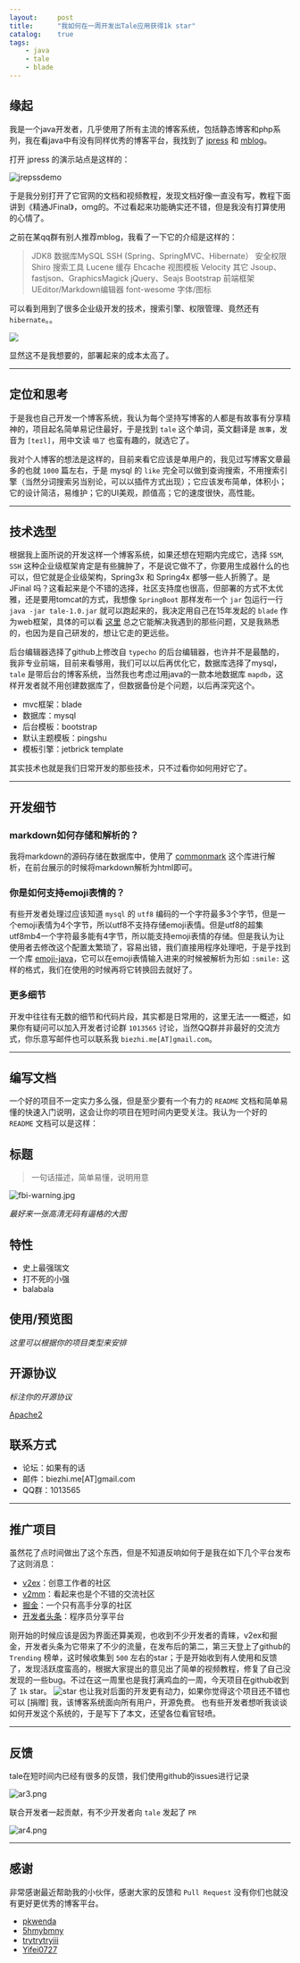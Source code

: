 ```yaml
---
layout:     post
title:      "我如何在一周开发出Tale应用获得1k star"
catalog:    true
tags:
    - java
    - tale
    - blade
---
```


## 缘起

我是一个java开发者，几乎使用了所有主流的博客系统，包括静态博客和php系列，我在看java中有没有同样优秀的博客平台，我找到了 [jpress](https://github.com/JpressProjects/jpress) 和 [mblog](http://git.oschina.net/mtons/mblog)。

<!-- more -->

打开 jpress 的演示站点是这样的：

![jrepssdemo](https://ooo.0o0.ooo/2017/03/02/58b7c5dd7b5b6.png)

于是我分别打开了它官网的文档和视频教程，发现文档好像一直没有写，教程下面讲到《精通JFinal》，omg的。不过看起来功能确实还不错，但是我没有打算使用的心情了。

之前在某qq群有别人推荐mblog，我看了一下它的介绍是这样的：

> JDK8
数据库MySQL
SSH (Spring、SpringMVC、Hibernate）
安全权限 Shiro
搜索工具 Lucene
缓存 Ehcache
视图模板 Velocity
其它 Jsoup、fastjson、GraphicsMagick
jQuery、Seajs
Bootstrap 前端框架
UEditor/Markdown编辑器
font-wesome 字体/图标

可以看到用到了很多企业级开发的技术，搜索引擎、权限管理、竟然还有 `hibernate`。。

![](http://p3.pstatp.com/large/326000223684499a333)

显然这不是我想要的，部署起来的成本太高了。

---

## 定位和思考

于是我也自己开发一个博客系统，我认为每个坚持写博客的人都是有故事有分享精神的，项目起名简单易记住最好，于是找到 `tale` 这个单词，英文翻译是 `故事`，发音为 `[teɪl]`，用中文读 `塌了` 也蛮有趣的，就选它了。

我对个人博客的想法是这样的，目前来看它应该是单用户的，我见过写博客文章最多的也就 `1000` 篇左右，于是 mysql 的 `like` 完全可以做到查询搜索，不用搜索引擎（当然分词搜索另当别论，可以以插件方式出现）；它应该发布简单，体积小；它的设计简洁，易维护；它的UI美观，颜值高；它的速度很快，高性能。

---

## 技术选型

根据我上面所说的开发这样一个博客系统，如果还想在短期内完成它，选择 `SSM`, `SSH` 这种企业级框架肯定是有些臃肿了，不是说它做不了，你要用生成器什么的也可以，但它就是企业级架构，Spring3x 和 Spring4x 都够一些人折腾了。是 JFinal 吗？这看起来是个不错的选择，社区支持度也很高，但部署的方式不太优雅，还是要用tomcat的方式，我想像 `SpringBoot` 那样发布一个 `jar` 包运行一行 `java -jar tale-1.0.jar` 就可以跑起来的，我决定用自己在15年发起的 `blade` 作为web框架，具体的可以看 [这里](https://github.com/biezhi/blade) 总之它能解决我遇到的那些问题，又是我熟悉的，也因为是自己研发的，想让它走的更远些。

后台编辑器选择了github上修改自 `typecho` 的后台编辑器，也许并不是最酷的，我非专业前端，目前来看够用，我们可以以后再优化它，数据库选择了mysql，`tale` 是带后台的博客系统，当然我也考虑过用java的一款本地数据库 `mapdb`，这样开发者就不用创建数据库了，但数据备份是个问题，以后再深究这个。

- mvc框架：blade
- 数据库：mysql
- 后台模板：bootstrap
- 默认主题模板：pingshu
- 模板引擎：jetbrick template

其实技术也就是我们日常开发的那些技术，只不过看你如何用好它了。

---

## 开发细节

### markdown如何存储和解析的？

我将markdown的源码存储在数据库中，使用了 [commonmark](https://github.com/atlassian/commonmark-java) 这个库进行解析，在前台展示的时候将markdown解析为html即可。

### 你是如何支持emoji表情的？

有些开发者处理过应该知道 `mysql` 的 `utf8` 编码的一个字符最多3个字节，但是一个emoji表情为4个字节，所以utf8不支持存储emoji表情。但是utf8的超集utf8mb4一个字符最多能有4字节，所以能支持emoji表情的存储。但是我认为让使用者去修改这个配置太繁琐了，容易出错，我们直接用程序处理吧，于是乎找到一个库 [emoji-java](https://github.com/vdurmont/emoji-java)，它可以在emoji表情输入进来的时候被解析为形如 `:smile:` 这样的格式，我们在使用的时候再将它转换回去就好了。

### 更多细节

开发中往往有无数的细节和代码片段，其实都是日常用的，这里无法一一概述，如果你有疑问可以加入开发者讨论群 `1013565` 讨论，当然QQ群并非最好的交流方式，你乐意写邮件也可以联系我 `biezhi.me[AT]gmail.com`。

---

## 编写文档

一个好的项目不一定实力多么强，但是至少要有一个有力的 `README` 文档和简单易懂的快速入门说明，这会让你的项目在短时间内更受关注。我认为一个好的 `README` 文档可以是这样：

## 标题

> 一句话描述，简单易懂，说明用意

![fbi-warning.jpg](https://ooo.0o0.ooo/2017/03/02/58b7d6fc315f2.jpg)

*最好来一张高清无码有逼格的大图*

## 特性

- 史上最强瑞文
- 打不死的小强
- balabala

## 使用/预览图

*这里可以根据你的项目类型来安排*

## 开源协议

*标注你的开源协议*

[Apache2](https://github.com/biezhi/blade/blob/master/LICENSE)

## 联系方式

- 论坛：如果有的话
- 邮件：biezhi.me[AT]gmail.com
- QQ群：1013565

---

## 推广项目

虽然花了点时间做出了这个东西，但是不知道反响如何于是我在如下几个平台发布了这则消息：

- [v2ex](https://www.v2ex.com/t/343159)：创意工作者的社区
- [v2mm](https://v2mm.tech/topic/443/tale%E5%8D%9A%E5%AE%A2%E7%B3%BB%E7%BB%9F-%E8%AE%A9%E6%AF%8F%E4%B8%80%E4%B8%AA%E6%9C%89%E6%95%85%E4%BA%8B%E7%9A%84%E4%BA%BA%E6%9B%B4%E5%A5%BD%E7%9A%84%E8%A1%A8%E8%BE%BE%E6%83%B3%E6%B3%95/2)：看起来也是个不错的交流社区
- [掘金](https://gold.xitu.io/post/58b17cf31b69e60058a90a37)：一个只有高手分享的社区
- [开发者头条](https://toutiao.io/posts/4is9a1)：程序员分享平台

刚开始的时候应该是因为界面还算美观，也收到不少开发者的青睐，v2ex和掘金，开发者头条为它带来了不少的流量，在发布后的第二，第三天登上了github的 `Trending` 榜单，这时候收集到 `500` 左右的star；于是开始收到有人使用和反馈了，发现活跃度蛮高的，根据大家提出的意见出了简单的视频教程，修复了自己没发现的一些bug。不过在这一周里也是我打满鸡血的一周，今天项目在github收到了 `1k` star。
![star](https://ooo.0o0.ooo/2017/03/02/58b7d60ab259d.png)
也让我对后面的开发更有动力，如果你觉得这个项目还不错也可以 [捐赠] 我，该博客系统面向所有用户，开源免费。 也有些开发者想听我谈谈如何开发这个系统的，于是写下了本文，还望各位看官轻喷。

---
## 反馈

tale在短时间内已经有很多的反馈，我们使用github的issues进行记录

![ar3.png](https://ooo.0o0.ooo/2017/03/02/58b7df503f4a3.png)

联合开发者一起贡献，有不少开发者向 `tale` 发起了 `PR`

![ar4.png](https://ooo.0o0.ooo/2017/03/02/58b7df4f86b76.png)

---

## 感谢

非常感谢最近帮助我的小伙伴，感谢大家的反馈和 `Pull Request` 没有你们也就没有更好更优秀的博客平台。

- [pkwenda](https://github.com/pkwenda)
- [5hmybmny](https://github.com/hmybmny)
- [trytrytryiii](https://github.com/trytrytryiii)
- [Yifei0727](https://github.com/Yifei0727)

